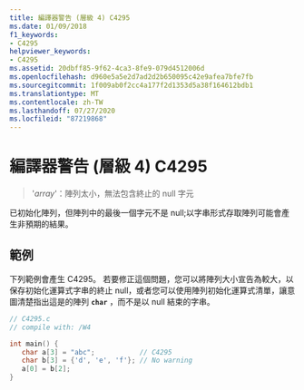 ```yaml
---
title: 編譯器警告 (層級 4) C4295
ms.date: 01/09/2018
f1_keywords:
- C4295
helpviewer_keywords:
- C4295
ms.assetid: 20dbff85-9f62-4ca3-8fe9-079d4512006d
ms.openlocfilehash: d960e5a5e2d7ad2d2b650095c42e9afea7bfe7fb
ms.sourcegitcommit: 1f009ab0f2cc4a177f2d1353d5a38f164612bdb1
ms.translationtype: MT
ms.contentlocale: zh-TW
ms.lasthandoff: 07/27/2020
ms.locfileid: "87219868"
---
```

# <a name="compiler-warning-level-4-c4295"></a>編譯器警告 (層級 4) C4295

> '*array*'：陣列太小，無法包含終止的 null 字元

已初始化陣列，但陣列中的最後一個字元不是 null;以字串形式存取陣列可能會產生非預期的結果。

## <a name="example"></a>範例

下列範例會產生 C4295。 若要修正這個問題，您可以將陣列大小宣告為較大，以保存初始化運算式字串的終止 null，或者您可以使用陣列初始化運算式清單，讓意圖清楚指出這是的陣列 **`char`** ，而不是以 null 結束的字串。

```C
// C4295.c
// compile with: /W4

int main() {
   char a[3] = "abc";           // C4295
   char b[3] = {'d', 'e', 'f'}; // No warning
   a[0] = b[2];
}
```
